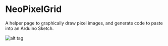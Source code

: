 # NeoPixelGrid
A helper page to graphically draw pixel images, and generate code to paste into an Arduino Sketch.

![alt tag](http://url/to/img.png)



